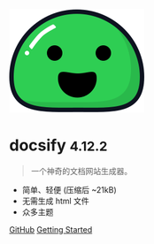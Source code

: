 <!-- _coverpage.md -->

![logo](media/icon.svg)

# docsify <small>4.12.2</small>

> 一个神奇的文档网站生成器。

- 简单、轻便 (压缩后 ~21kB)
- 无需生成 html 文件
- 众多主题

[GitHub](https://github.com/docsifyjs/docsify/)
[Getting Started](README.md)
